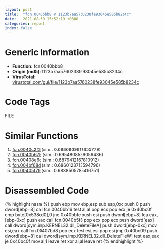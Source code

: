 ```yaml
---
layout: post
title:  "fcn.0040bbb8 @ 1123b7aa5760238fe93045e585b8234c"
date:   2021-08-30 15:52:19 +0300
categories: report
index: false
---
```


# Generic Information
- **Function:** fcn.0040bbb8
- **Origin (md5):** 1123b7aa5760238fe93045e585b8234c
- **VirusTotal:** [virustotal.com/gui/file/1123b7aa5760238fe93045e585b8234c][virustotal_ref]

# Code Tags
<span class="tag" id="FILE">FILE</span>


# Similar Functions

1. [fcn.0040c2f3][similar_1_ref] (sim.: 0.6986969812855779)
2. [fcn.0040b675][similar_2_ref] (sim.: 0.6954808539056436)
3. [fcn.00408e6c][similar_3_ref] (sim.: 0.6879412167810912)
4. [fcn.004bf68d][similar_4_ref] (sim.: 0.6860123713594796)
5. [fcn.00405f79][similar_5_ref] (sim.: 0.6838505785416751)


# Disassembled Code

{% highlight nasm %}
push ebp
mov ebp,esp
sub esp,0xc
push 0
push dword[ebp+8]
call fcn.0040bb16
test al,al
pop ecx
pop ecx
je 0x40bc0f
cmp byte[0x538cd0],0
jne 0x40bbfe
push esi
push dword[ebp+8]
lea eax,[ebp-0xc]
push eax
call fcn.0040b5f8
pop ecx
pop ecx
push dword[eax]
call dword[sym.imp.KERNEL32.dll_DeleteFileA]
push dword[ebp-0xc]
mov esi,eax
call fcn.00407bd8
pop ecx
test esi,esi
pop esi
jmp 0x40bc09
push dword[ebp+8]
call dword[sym.imp.KERNEL32.dll_DeleteFileW]
test eax,eax
je 0x40bc0f
mov al,1
leave 
ret 
xor al,al
leave 
ret 
{% endhighlight %}


[similar_1_ref]: /report/fcn.0040c2f3@1123b7aa5760238fe93045e585b8234c
[similar_2_ref]: /report/fcn.0040b675@d9409903542212823b7b4709144a636b
[similar_3_ref]: /report/fcn.00408e6c@319cf4affa41f752783e62f81908d682
[similar_4_ref]: /report/fcn.004bf68d@b3771987fba16f4fba07d1109ec72c76
[similar_5_ref]: /report/fcn.00405f79@950fc8a60b5bfd2ed28e8806b8cb3a4d
[virustotal_ref]: https://www.virustotal.com/gui/file/1123b7aa5760238fe93045e585b8234c